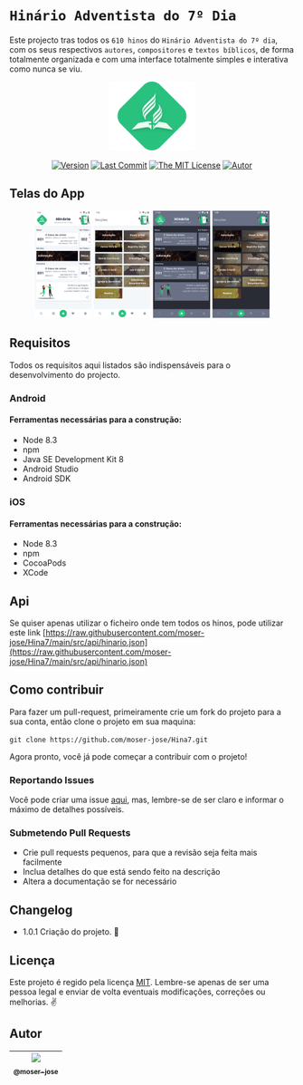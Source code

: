 # `Hinário Adventista do 7º Dia`

Este projecto tras todos os ``610 hinos`` do ``Hinário Adventista do 7º dia``, com os seus respectivos ``autores``, ``compositores`` e ``textos bíblicos``, de forma totalmente organizada e com uma interface totalmente simples e interativa como nunca se viu.

<p align="center">
    <img src="src/assets/img/logo.svg" width="30%">
</p>

 <div align="center">

[![Version](https://img.shields.io/github/package-json/v/moser-jose/Hina7)](https://github.com/moser-jose/Hina7)
[![Last Commit](https://img.shields.io/github/last-commit/moser-jose/hina7)](https://github.com/moser-jose/Hina7)
[![The MIT License](https://img.shields.io/github/license/moser-jose/Hina7)](http://opensource.org/licenses/MIT)
[![Autor](https://img.shields.io/static/v1?label=autor&message=moser-jose&color=red)](https://github.com/moser-jose?tab=repositories)


</div>


## Telas do App

<p align="center">
    <img src="src/assets/img/img_readme/light_home.png" width="20%">
    <img src="src/assets/img/img_readme/light_seccoes.png" width="20%">
    <img src="src/assets/img/img_readme/dark_home.png" width="20%">
    <img src="src/assets/img/img_readme/dark_seccoes.png" width="20%">
</p>


## Requisitos

Todos os requisitos aqui listados são indispensáveis para o desenvolvimento do projecto.

### Android

#### Ferramentas necessárias para a construção:

* Node 8.3
* npm
* Java SE Development Kit 8
* Android Studio
* Android SDK

### iOS

#### Ferramentas necessárias para a construção:

* Node 8.3
* npm
* CocoaPods
* XCode

## Api

Se quiser apenas utilizar o ficheiro onde tem todos os hinos, pode utilizar este link [https://raw.githubusercontent.com/moser-jose/Hina7/main/src/api/hinario.json](https://raw.githubusercontent.com/moser-jose/Hina7/main/src/api/hinario.json)
    

## Como contribuir

Para fazer um pull-request, primeiramente crie um fork do projeto para a sua conta, então clone o projeto em sua maquina:

`git clone https://github.com/moser-jose/Hina7.git`

Agora pronto, você já pode começar a contribuir com o projeto!


### Reportando Issues

Você pode criar uma issue [aqui](https://github.com/moser-jose/Hina7/issues), mas, lembre-se de ser claro e informar o máximo de detalhes possíveis.

### Submetendo Pull Requests

* Crie pull requests pequenos, para que a revisão seja feita mais facilmente
* Inclua detalhes do que está sendo feito na descrição
* Altera a documentação se for necessário

## Changelog

* 1.0.1 Criação do projeto. 📱

## Licença

Este projeto é regido pela licença [MIT](/LICENSE.md).
Lembre-se apenas de ser uma pessoa legal e enviar de volta eventuais modificações, correções ou melhorias. ✌️

## Autor

| [<img src="https://avatars0.githubusercontent.com/u/8234620?" width="115"><br><sub>@moser-jose</sub>](https://github.com/moser-jose) |
| :---: |